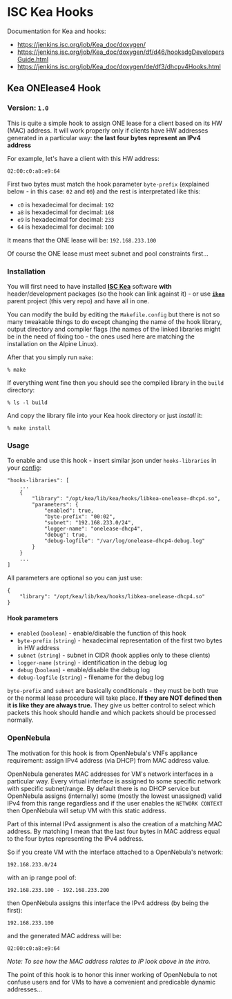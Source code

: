 # ISC Kea Hooks

Documentation for Kea and hooks:

- https://jenkins.isc.org/job/Kea_doc/doxygen/
- https://jenkins.isc.org/job/Kea_doc/doxygen/df/d46/hooksdgDevelopersGuide.html
- https://jenkins.isc.org/job/Kea_doc/doxygen/de/df3/dhcpv4Hooks.html

## Kea ONElease4 Hook

### Version: `1.0`

This is quite a simple hook to assign ONE lease for a client based on its HW (MAC) address. It will work properly only if clients have HW addresses generated in a particular way: **the last four bytes represent an IPv4 address**

For example, let's have a client with this HW address:

```
02:00:c0:a8:e9:64
```

First two bytes must match the hook parameter `byte-prefix` (explained below - in this case: `02` and `00`) and the rest is interpretated like this:

- `c0` is hexadecimal for decimal: `192`
- `a8` is hexadecimal for decimal: `168`
- `e9` is hexadecimal for decimal: `233`
- `64` is hexadecimal for decimal: `100`

It means that the ONE lease will be: `192.168.233.100`

Of course the ONE lease must meet subnet and pool constraints first...

### Installation

You will first need to have installed [**ISC Kea**](https://www.isc.org/kea/) software **with** header/development packages (so the hook can link against it) - or use [**`ikea`**](https://github.com/ospalax/ikea) parent project (this very repo) and have all in one.

You can modify the build by editing the `Makefile.config` but there is not so many tweakable things to do except changing the name of the hook library, output directory and compiler flags (the names of the linked libraries might be in the need of fixing too - the ones used here are matching the installation on the Alpine Linux).

After that you simply run `make`:

```
% make
```

If everything went fine then you should see the compiled library in the `build` directory:

```
% ls -l build
```

And copy the library file into your Kea hook directory or just *install* it:

```
% make install
```

### Usage

To enable and use this hook - insert similar json under `hooks-libraries` in your [config](https://kea.readthedocs.io/en/v1_6_0/arm/hooks.html#configuring-hooks-libraries):

```
"hooks-libraries": [
    ...
    {
        "library": "/opt/kea/lib/kea/hooks/libkea-onelease-dhcp4.so",
        "parameters": {
            "enabled": true,
            "byte-prefix": "00:02",
            "subnet": "192.168.233.0/24",
            "logger-name": "onelease-dhcp4",
            "debug": true,
            "debug-logfile": "/var/log/onelease-dhcp4-debug.log"
        }
    }
    ...
]
```

All parameters are optional so you can just use:

```
{
    "library": "/opt/kea/lib/kea/hooks/libkea-onelease-dhcp4.so"
}
```

#### Hook parameters

- `enabled` (`boolean`) - enable/disable the function of this hook
- `byte-prefix` (`string`) - hexadecimal representation of the first two bytes in HW address
- `subnet` (`string`) - subnet in CIDR (hook applies only to these clients)
- `logger-name` (`string`) - identification in the debug log
- `debug` (`boolean`) - enable/disable the debug log
- `debug-logfile` (`string`) - filename for the debug log

`byte-prefix` and `subnet` are basically conditionals - they must be both true or the normal lease procedure will take place. **If they are NOT defined then it is like they are always true.** They give us better control to select which packets this hook should handle and which packets should be processed normally.

### OpenNebula

The motivation for this hook is from OpenNebula's VNFs appliance requirement: assign IPv4 address (via DHCP) from MAC address value.

OpenNebula generates MAC addresses for VM's network interfaces in a particular way. Every virtual interface is assigned to some specific network with specific subnet/range. By default there is no DHCP service but OpenNebula assigns (internally) some (mostly the lowest unassigned) valid IPv4 from this range regardless and if the user enables the `NETWORK CONTEXT` then OpenNebula will setup VM with this static address.

Part of this internal IPv4 assignment is also the creation of a matching MAC address. By matching I mean that the last four bytes in MAC address equal to the four bytes representing the IPv4 address.

So if you create VM with the interface attached to a OpenNebula's network:

```
192.168.233.0/24
```

with an ip range pool of:

```
192.168.233.100 - 192.168.233.200
```

then OpenNebula assigns this interface the IPv4 address (by being the first):

```
192.168.233.100
```

and the generated MAC address will be:

```
02:00:c0:a8:e9:64
```

*Note: To see how the MAC address relates to IP look above in the intro.*

The point of this hook is to honor this inner working of OpenNebula to not confuse users and for VMs to have a convenient and predicable dynamic addresses...

